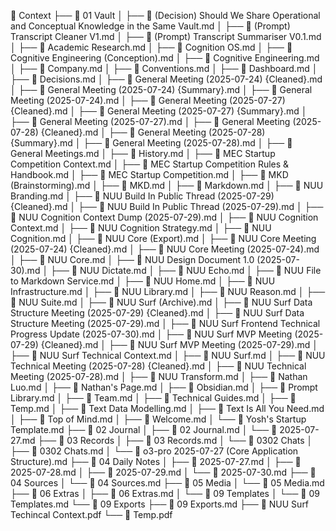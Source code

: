 📁 Context
├── 📁 01 Vault
│ ├── 📄 (Decision) Should We Share Operational and Conceptual Knowledge in the Same Vault.md
│ ├── 📄 (Prompt) Transcript Cleaner V1.md
│ ├── 📄 (Prompt) Transcript Summariser V0.1.md
│ ├── 📄 Academic Research.md
│ ├── 📄 Cognition OS.md
│ ├── 📄 Cognitive Engineering (Conception).md
│ ├── 📄 Cognitive Engineering.md
│ ├── 📄 Company.md
│ ├── 📄 Conventions.md
│ ├── 📄 Dashboard.md
│ ├── 📄 Decisions.md
│ ├── 📄 General Meeting (2025-07-24) {Cleaned}.md
│ ├── 📄 General Meeting (2025-07-24) {Summary}.md
│ ├── 📄 General Meeting (2025-07-24).md
│ ├── 📄 General Meeting (2025-07-27) {Cleaned}.md
│ ├── 📄 General Meeting (2025-07-27) {Summary}.md
│ ├── 📄 General Meeting (2025-07-27).md
│ ├── 📄 General Meeting (2025-07-28) {Cleaned}.md
│ ├── 📄 General Meeting (2025-07-28) {Summary}.md
│ ├── 📄 General Meeting (2025-07-28).md
│ ├── 📄 General Meetings.md
│ ├── 📄 History.md
│ ├── 📄 MEC Startup Competition Context.md
│ ├── 📄 MEC Startup Competition Rules & Handbook.md
│ ├── 📄 MEC Startup Competition.md
│ ├── 📄 MKD (Brainstorming).md
│ ├── 📄 MKD.md
│ ├── 📄 Markdown.md
│ ├── 📄 NUU Branding.md
│ ├── 📄 NUU Build In Public Thread (2025-07-29) {Cleaned}.md
│ ├── 📄 NUU Build In Public Thread (2025-07-29).md
│ ├── 📄 NUU Cognition Context Dump (2025-07-29).md
│ ├── 📄 NUU Cognition Context.md
│ ├── 📄 NUU Cognition Strategy.md
│ ├── 📄 NUU Cognition.md
│ ├── 📄 NUU Core (Export).md
│ ├── 📄 NUU Core Meeting (2025-07-24) {Cleaned}.md
│ ├── 📄 NUU Core Meeting (2025-07-24).md
│ ├── 📄 NUU Core.md
│ ├── 📄 NUU Design Document 1.0 (2025-07-30).md
│ ├── 📄 NUU Dictate.md
│ ├── 📄 NUU Echo.md
│ ├── 📄 NUU File to Markdown Service.md
│ ├── 📄 NUU Home.md
│ ├── 📄 NUU Infrastructure.md
│ ├── 📄 NUU Library.md
│ ├── 📄 NUU Reason.md
│ ├── 📄 NUU Suite.md
│ ├── 📄 NUU Surf (Archive).md
│ ├── 📄 NUU Surf Data Structure Meeting (2025-07-29) {Cleaned}.md
│ ├── 📄 NUU Surf Data Structure Meeting (2025-07-29).md
│ ├── 📄 NUU Surf Frontend Technical Progress Update (2025-07-30).md
│ ├── 📄 NUU Surf MVP Meeting (2025-07-29) {Cleaned}.md
│ ├── 📄 NUU Surf MVP Meeting (2025-07-29).md
│ ├── 📄 NUU Surf Technical Context.md
│ ├── 📄 NUU Surf.md
│ ├── 📄 NUU Technical Meeting (2025-07-28) {Cleaned}.md
│ ├── 📄 NUU Technical Meeting (2025-07-28).md
│ ├── 📄 NUU Transform.md
│ ├── 📄 Nathan Luo.md
│ ├── 📄 Nathan's Page.md
│ ├── 📄 Obsidian.md
│ ├── 📄 Prompt Library.md
│ ├── 📄 Team.md
│ ├── 📄 Technical Guides.md
│ ├── 📄 Temp.md
│ ├── 📄 Text Data Modelling.md
│ ├── 📄 Text Is All You Need.md
│ ├── 📄 Top of Mind.md
│ ├── 📄 Welcome.md
│ └── 📄 Yosh's Startup Template.md
├── 📁 02 Journal
│ ├── 📄 02 Journal.md
│ └── 📄 2025-07-27.md
├── 📁 03 Records
│ ├── 📄 03 Records.md
│ └── 📁 0302 Chats
│ ├── 📄 0302 Chats.md
│ └── 📄 o3-pro 2025-07-27 (Core Application Structure).md
├── 📁 04 Daily Notes
│ ├── 📄 2025-07-27.md
│ ├── 📄 2025-07-28.md
│ ├── 📄 2025-07-29.md
│ └── 📄 2025-07-30.md
├── 📁 04 Sources
│ └── 📄 04 Sources.md
├── 📁 05 Media
│ └── 📄 05 Media.md
├── 📁 06 Extras
│ ├── 📄 06 Extras.md
│ └── 📁 09 Templates
│ └── 📄 09 Templates.md
└── 📁 09 Exports
├── 📄 09 Exports.md
├── 📄 NUU Surf Techincal Context.pdf
└── 📄 Temp.pdf
